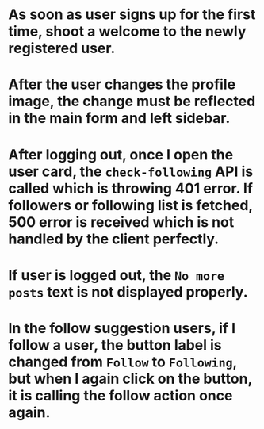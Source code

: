 # As soon as user signs up for the first time, shoot a welcome to the newly registered user.
# After the user changes the profile image, the change must be reflected in the main form and left sidebar.
# After logging out, once I open the user card, the `check-following` API is called which is throwing 401 error. If followers or following list is fetched, 500 error is received which is not handled by the client perfectly.
# If user is logged out, the `No more posts` text is not displayed properly.
# In the follow suggestion users, if I follow a user, the button label is changed from `Follow` to `Following`, but when I again click on the button, it is calling the follow action once again.